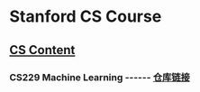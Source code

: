 # Stanford CS Course

## [CS Content](https://www.classcentral.com/list/stanford-pgqmp1a2b89) 

###  CS229 Machine Learning ------ [仓库链接](https://github.com/LamarckLab/025_Stanford_CS229)
